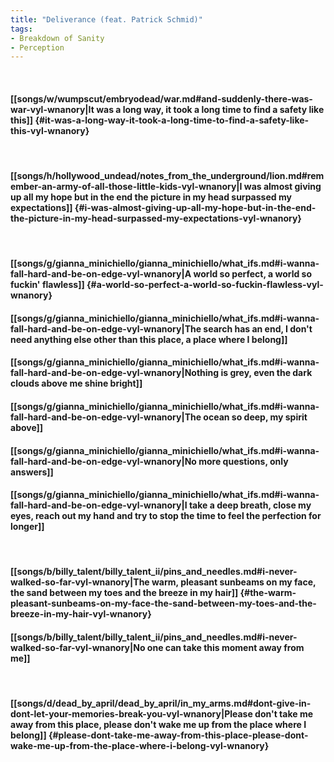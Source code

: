 ```yaml
---
title: "Deliverance (feat. Patrick Schmid)"
tags:
- Breakdown of Sanity
- Perception
---
```

&nbsp;
#### [[songs/w/wumpscut/embryodead/war.md#and-suddenly-there-was-war-vyl-wnanory|It was a long way, it took a long time to find a safety like this]] {#it-was-a-long-way-it-took-a-long-time-to-find-a-safety-like-this-vyl-wnanory}
&nbsp;
#### [[songs/h/hollywood_undead/notes_from_the_underground/lion.md#remember-an-army-of-all-those-little-kids-vyl-wnanory|I was almost giving up all my hope but in the end the picture in my head surpassed my expectations]] {#i-was-almost-giving-up-all-my-hope-but-in-the-end-the-picture-in-my-head-surpassed-my-expectations-vyl-wnanory}
&nbsp;
#### [[songs/g/gianna_minichiello/gianna_minichiello/what_ifs.md#i-wanna-fall-hard-and-be-on-edge-vyl-wnanory|A world so perfect, a world so fuckin' flawless]] {#a-world-so-perfect-a-world-so-fuckin-flawless-vyl-wnanory}
#### [[songs/g/gianna_minichiello/gianna_minichiello/what_ifs.md#i-wanna-fall-hard-and-be-on-edge-vyl-wnanory|The search has an end, I don't need anything else other than this place, a place where I belong]]
#### [[songs/g/gianna_minichiello/gianna_minichiello/what_ifs.md#i-wanna-fall-hard-and-be-on-edge-vyl-wnanory|Nothing is grey, even the dark clouds above me shine bright]]
#### [[songs/g/gianna_minichiello/gianna_minichiello/what_ifs.md#i-wanna-fall-hard-and-be-on-edge-vyl-wnanory|The ocean so deep, my spirit above]]
#### [[songs/g/gianna_minichiello/gianna_minichiello/what_ifs.md#i-wanna-fall-hard-and-be-on-edge-vyl-wnanory|No more questions, only answers]]
#### [[songs/g/gianna_minichiello/gianna_minichiello/what_ifs.md#i-wanna-fall-hard-and-be-on-edge-vyl-wnanory|I take a deep breath, close my eyes, reach out my hand and try to stop the time to feel the perfection for longer]]
&nbsp;
#### [[songs/b/billy_talent/billy_talent_ii/pins_and_needles.md#i-never-walked-so-far-vyl-wnanory|The warm, pleasant sunbeams on my face, the sand between my toes and the breeze in my hair]] {#the-warm-pleasant-sunbeams-on-my-face-the-sand-between-my-toes-and-the-breeze-in-my-hair-vyl-wnanory}
#### [[songs/b/billy_talent/billy_talent_ii/pins_and_needles.md#i-never-walked-so-far-vyl-wnanory|No one can take this moment away from me]]
&nbsp;
#### [[songs/d/dead_by_april/dead_by_april/in_my_arms.md#dont-give-in-dont-let-your-memories-break-you-vyl-wnanory|Please don't take me away from this place, please don't wake me up from the place where I belong]] {#please-dont-take-me-away-from-this-place-please-dont-wake-me-up-from-the-place-where-i-belong-vyl-wnanory}
